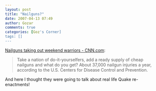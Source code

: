```yaml
---
layout: post
title: "Nailguns?"
date: 2007-04-13 07:49
author: Gozar
comments: true
categories: [Goz's Corner]
tags: []
---
```

<a href="http://www.cnn.com/2007/HEALTH/04/12/injuries.nailguns.reut/index.html?eref=rss_topstories">Nailguns taking out weekend warriors - CNN.com</a>:<blockquote>Take a nation of do-it-yourselfers, add a ready supply of cheap nailguns and what do you get? About 37,000 nailgun injuries a year, according to the U.S. Centers for Disease Control and Prevention.<br />
</blockquote>And here I thought they were going to talk about real life Quake re-enactments!

